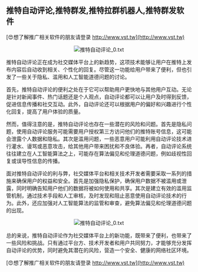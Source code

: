 ## **推特自动评论,推特群发,推特拉群机器人,推特群发软件**

[😍想了解推广相关软件的朋友请登录 http://www.vst.tw](http://www.vst.tw)

 <center><img src="https://vst.tw/MP4/tuiguang/png/2.png" alt="推特自动评论_0.txt"></center>

推特自动评论正在成为社交媒体平台上的新趋势，这项技术能够让用户在推特上发布内容后自动收到相关、个性化的回复。尽管这一功能给用户带来了便利，但也引发了一些关于隐私、滥用和人工智能道德问题的讨论。

首先，推特自动评论的便利之处在于它可以帮助用户更快地与其他用户互动。无论是针对新闻事件、热门话题还是个人观点，自动评论都可以让用户及时得到反馈，促进信息传播和社交互动。此外，自动评论还可以根据用户的偏好和兴趣进行个性化回复，提高了用户体验的质量。

然而，值得注意的是，推特自动评论也存在一些潜在的风险和问题。首先是隐私问题，使用自动评论服务可能需要用户授权第三方访问他们的推特账号信息，这可能会泄露个人数据和隐私。其次是滥用问题，一些恶意用户可能利用自动评论技术进行灌水、谩骂或恶意攻击，给其他用户带来困扰和不良体验。再者，自动评论系统往往建立在人工智能算法之上，可能存在算法偏见和伦理道德问题，例如歧视性回复或误导性信息的传播。

面对推特自动评论的利与弊，社交媒体平台和相关技术开发者需要采取一系列的措施来确保用户的权益和安全。首先是加强隐私保护，确保用户数据不被滥用或泄露，同时明确告知用户他们的数据将被如何使用和共享。其次是建立有效的滥用监管机制，通过技术手段和人工审核，及时发现和阻止恶意使用自动评论技术的行为。此外，还应加强对人工智能算法的监管和审查，避免算法偏见和伦理道德问题的出现。

 <center><img src="https://vst.tw/MP4/tuiguang/png/6.png" alt="推特自动评论_0.txt"></center>

总的来说，推特自动评论作为社交媒体平台上的新功能，既带来了便利，也带来了一些风险和挑战。只有通过平台方、技术开发者和用户共同努力，才能够充分发挥自动评论的优势，同时避免其潜在的风险，营造一个安全、健康的网络社区环境。

[😍想了解推广相关软件的朋友请登录 http://www.vst.tw](http://www.vst.tw)




